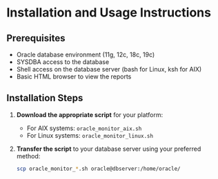# Installation and Usage Instructions

## Prerequisites

- Oracle database environment (11g, 12c, 18c, 19c)
- SYSDBA access to the database
- Shell access on the database server (bash for Linux, ksh for AIX)
- Basic HTML browser to view the reports

## Installation Steps

1. **Download the appropriate script** for your platform:
   - For AIX systems: `oracle_monitor_aix.sh`
   - For Linux systems: `oracle_monitor_linux.sh`

2. **Transfer the script** to your database server using your preferred method:
   ```bash
   scp oracle_monitor_*.sh oracle@dbserver:/home/oracle/
